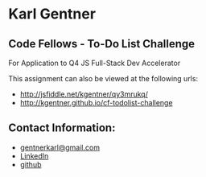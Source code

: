 # Karl Gentner

## Code Fellows - To-Do List Challenge
For Application to Q4 JS Full-Stack Dev Accelerator

This assignment can also be viewed at the following urls:
* http://jsfiddle.net/kgentner/qy3mrukq/
* http://kgentner.github.io/cf-todolist-challenge


## Contact Information:

* gentnerkarl@gmail.com
* [LinkedIn](https://www.linkedin.com/in/karlgentner)
* [github](https://github.com/kgentner)

